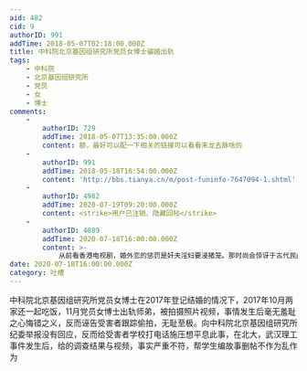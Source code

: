 ```yaml
---
aid: 482
cid: 9
authorID: 991
addTime: 2018-05-07T02:18:00.000Z
title: 中科院北京基因组研究所党员女博士骗婚出轨
tags:
    - 中科院
    - 北京基因组研究所
    - 党员
    - 女
    - 博士
comments:
    -
        authorID: 729
        addTime: 2018-05-07T13:35:00.000Z
        content: 额，最好可以配一下相关的链接可以看看来龙去脉啥的
    -
        authorID: 991
        addTime: 2018-05-18T16:54:00.000Z
        content: 'http://bbs.tianya.cn/m/post-funinfo-7647094-1.shtml'
    -
        authorID: 4982
        addTime: 2020-07-19T09:20:00.000Z
        content: <strike>用户已注销，隐藏回帖</strike>
    -
        authorID: 4889
        addTime: 2020-07-18T16:00:00.000Z
        content: >-
            从前看香港电视剧，婚外恋的惩罚是奸夫淫妇要浸猪笼。那时尚会惊讶于古代民间私刑的野蛮与残酷。而且编剧的设定往往是让观众站在同情这对恋人的一边。现代社会要文明进步得多了。除非涉及到权色交易、涉及到上级胁迫下级、或者涉及到其他潜规则。出轨说到底是私德问题。把未经确认的事实用贴大字报的方式到处散发，这是文革做派，也涉及到损害他人名誉的法律问题。
date: 2020-07-18T16:00:00.000Z
category: 吐槽
---
```


中科院北京基因组研究所党员女博士在2017年登记结婚的情况下，2017年10月两家还一起吃饭，11月党员女博士出轨师弟，被拍摄照片视频，事情发生后毫无羞耻之心悔错之义，反而诬告受害者跟踪偷拍，无耻至极。向中科院北京基因组研究所纪委举报没有回应，反而给受害者学校打电话施压想平息此事，在北大，武汉理工事件发生后，给的调查结果与视频，事实严重不符，帮学生编故事删帖不作为乱作为
